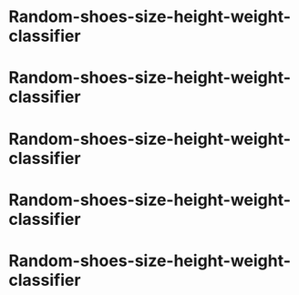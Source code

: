 # Random-shoes-size-height-weight-classifier
# Random-shoes-size-height-weight-classifier
# Random-shoes-size-height-weight-classifier
# Random-shoes-size-height-weight-classifier
# Random-shoes-size-height-weight-classifier
